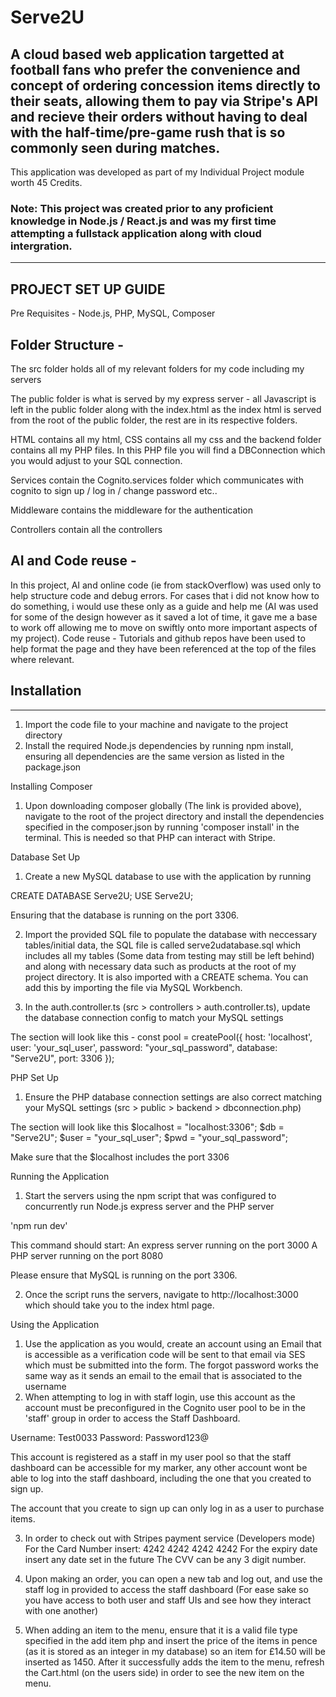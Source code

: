 # Serve2U
## A cloud based web application targetted at football fans who prefer the convenience and concept of ordering concession items directly to their seats, allowing them to pay via Stripe's API and recieve their orders without having to deal with the half-time/pre-game rush that is so commonly seen during matches.

This application was developed as part of my Individual Project module worth 45 Credits.

### Note: This project was created prior to any proficient knowledge in Node.js / React.js and was my first time attempting a fullstack application along with cloud intergration.

-------------------------

## PROJECT SET UP GUIDE 

Pre Requisites - Node.js, PHP, MySQL, Composer

## Folder Structure -

The src folder holds all of my relevant folders for my code including my servers

The public folder is what is served by my express server - all Javascript is left in the public folder along with the index.html
as the index html is served from the root of the public folder, the rest are in its respective folders.

HTML contains all my html, CSS contains all my css and the backend folder contains all my PHP files. In this PHP file you will find a DBConnection which you would adjust to your SQL connection.

Services contain the Cognito.services folder which communicates with cognito to sign up / log in / change password etc..

Middleware contains the middleware for the authentication

Controllers contain all the controllers

## AI and Code reuse -

In this project, AI and online code (ie from stackOverflow) was used only to help structure code and debug errors. For cases that i did not know how to do something, i would use these only as a guide and help me (AI was used for some of the design however as it saved a lot of time, it gave me a base to work off allowing me to move on swiftly onto more important aspects of my project). Code reuse - Tutorials and github repos have been used to help format the page and they have been referenced at the top of the files where relevant.



## Installation
---------------------------------
1) Import the code file to your machine and navigate to the project directory
2) Install the required Node.js dependencies by running npm install, ensuring all dependencies are the same version as listed in the package.json


Installing Composer 
1) Upon downloading composer globally (The link is provided above), navigate to the root of the project directory and install the dependencies 
specified in the composer.json by running 'composer install' in the terminal. This is needed so that PHP can interact with Stripe.


Database Set Up
1) Create a new MySQL database to use with the application by running

CREATE DATABASE Serve2U;
USE Serve2U;

Ensuring that the database is running on the port 3306.

2) Import the provided SQL file to populate the database with neccessary tables/initial data, the SQL file is called serve2udatabase.sql which includes all my tables (Some data from testing may still be left behind) and along with necessary data such as products at the root of my project directory. It is also imported with a CREATE schema. You can add this by importing the file via MySQL Workbench.

3) In the auth.controller.ts (src > controllers > auth.controller.ts), update the database connection config to match your MySQL settings

The section will look like this - 
const pool = createPool({
    host: 'localhost',
    user: 'your_sql_user',
    password: "your_sql_password",
    database: "Serve2U",
    port: 3306
});



PHP Set Up
1) Ensure the PHP database connection settings are also correct matching your MySQL settings (src > public > backend > dbconnection.php)

The section will look like this 
$localhost = "localhost:3306";
$db = "Serve2U";
$user = "your_sql_user"; 
$pwd = "your_sql_password"; 

Make sure that the $localhost includes the port 3306 


Running the Application 
1) Start the servers using the npm script that was configured to concurrently run Node.js express server and the PHP server

'npm run dev' 

This command should start:
An express server running on the port 3000 
A PHP server running on the port 8080 

Please ensure that MySQL is running on the port 3306.

2) Once the script runs the servers, navigate to http://localhost:3000 which should take you to the index html page.

Using the Application
1) Use the application as you would, create an account using an Email that is accessible as a verification code will be sent to that email via SES which must be submitted into the form. The forgot password works the same way as it sends an email to the email that is associated to the username 
2) When attempting to log in with staff login, use this account as the account must be preconfigured in the Cognito user pool to be in the 'staff' group in order to access the Staff Dashboard.

Username: Test0033
Password: Password123@

This account is registered as a staff in my user pool so that the staff dashboard can be accessible for my marker, any other account wont be able to log into the staff dashboard, including the one that you created to sign up.

The account that you create to sign up can only log in as a user to purchase items.

3) In order to check out with Stripes payment service (Developers mode)
For the Card Number insert: 4242 4242 4242 4242
For the expiry date insert any date set in the future
The CVV can be any 3 digit number.

4) Upon making an order, you can open a new tab and log out, and use the staff log in provided to access the staff dashboard (For ease sake so you have access to both user and staff UIs and see how they interact with one another)

5) When adding an item to the menu, ensure that it is a valid file type specified in the add item php and insert the price of the items in pence (as it is stored as an integer in my database) so an item for £14.50 will be inserted as 1450. After it successfully adds the item to the menu, refresh the Cart.html (on the users side) in order to see the new item on the menu.
